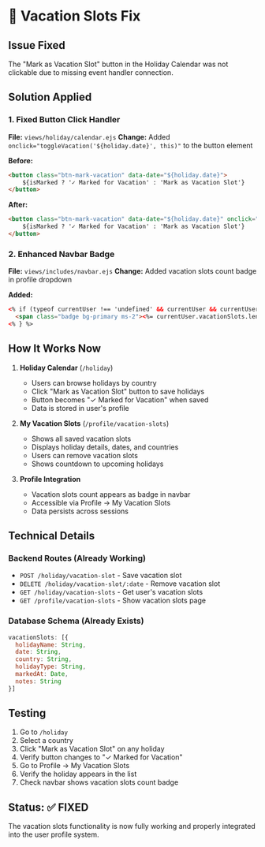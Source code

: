 # 🔧 Vacation Slots Fix

## Issue Fixed
The "Mark as Vacation Slot" button in the Holiday Calendar was not clickable due to missing event handler connection.

## Solution Applied

### 1. Fixed Button Click Handler
**File:** `views/holiday/calendar.ejs`
**Change:** Added `onclick="toggleVacation('${holiday.date}', this)"` to the button element

**Before:**
```html
<button class="btn-mark-vacation" data-date="${holiday.date}">
    ${isMarked ? '✓ Marked for Vacation' : 'Mark as Vacation Slot'}
</button>
```

**After:**
```html
<button class="btn-mark-vacation" data-date="${holiday.date}" onclick="toggleVacation('${holiday.date}', this)">
    ${isMarked ? '✓ Marked for Vacation' : 'Mark as Vacation Slot'}
</button>
```

### 2. Enhanced Navbar Badge
**File:** `views/includes/navbar.ejs`
**Change:** Added vacation slots count badge in profile dropdown

**Added:**
```html
<% if (typeof currentUser !== 'undefined' && currentUser && currentUser.vacationSlots && currentUser.vacationSlots.length > 0) { %>
  <span class="badge bg-primary ms-2"><%= currentUser.vacationSlots.length %></span>
<% } %>
```

## How It Works Now

1. **Holiday Calendar** (`/holiday`)
   - Users can browse holidays by country
   - Click "Mark as Vacation Slot" button to save holidays
   - Button becomes "✓ Marked for Vacation" when saved
   - Data is stored in user's profile

2. **My Vacation Slots** (`/profile/vacation-slots`)
   - Shows all saved vacation slots
   - Displays holiday details, dates, and countries
   - Users can remove vacation slots
   - Shows countdown to upcoming holidays

3. **Profile Integration**
   - Vacation slots count appears as badge in navbar
   - Accessible via Profile → My Vacation Slots
   - Data persists across sessions

## Technical Details

### Backend Routes (Already Working)
- `POST /holiday/vacation-slot` - Save vacation slot
- `DELETE /holiday/vacation-slot/:date` - Remove vacation slot
- `GET /holiday/vacation-slots` - Get user's vacation slots
- `GET /profile/vacation-slots` - Show vacation slots page

### Database Schema (Already Exists)
```javascript
vacationSlots: [{
  holidayName: String,
  date: String,
  country: String,
  holidayType: String,
  markedAt: Date,
  notes: String
}]
```

## Testing
1. Go to `/holiday`
2. Select a country
3. Click "Mark as Vacation Slot" on any holiday
4. Verify button changes to "✓ Marked for Vacation"
5. Go to Profile → My Vacation Slots
6. Verify the holiday appears in the list
7. Check navbar shows vacation slots count badge

## Status: ✅ FIXED
The vacation slots functionality is now fully working and properly integrated into the user profile system.